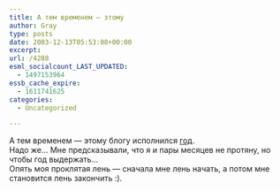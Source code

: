 ```yaml
---
title: А тем временем — этому
author: Gray
type: posts
date: 2003-12-13T05:53:08+00:00
excerpt:
url: /4288
esml_socialcount_LAST_UPDATED:
  - 1497153964
essb_cache_expire:
  - 1611741625
categories:
  - Uncategorized

---
```








А тем временем &#8212; этому блогу исполнился <a href="http://www.searchengines.ru/blog/archives/000009.html" target="_blank">год</a>.  
Надо же&#8230; Мне предсказывали, что я и пары месяцев не протяну, но чтобы год выдержать&#8230;  
Опять моя проклятая лень &#8212; сначала мне лень начать, а потом мне становится лень закончить :).
